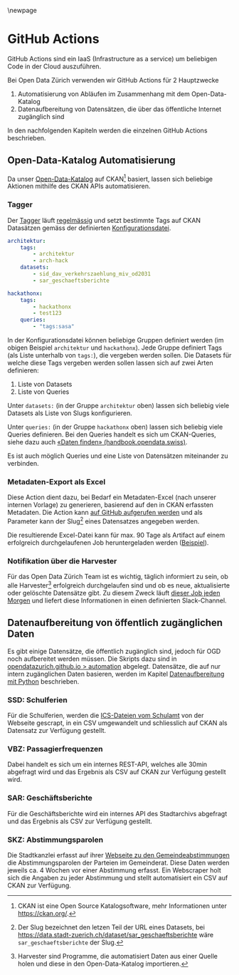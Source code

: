 \newpage

GitHub Actions
==============

GitHub Actions sind ein IaaS (Infrastructure as a service) um beliebigen Code in der Cloud auszuführen.

Bei Open Data Zürich verwenden wir GitHub Actions für 2 Hauptzwecke

1. Automatisierung von Abläufen im Zusammenhang mit dem Open-Data-Katalog
2. Datenaufbereitung von Datensätzen, die über das öffentliche Internet zugänglich sind

In den nachfolgenden Kapiteln werden die einzelnen GitHub Actions beschrieben.

## Open-Data-Katalog Automatisierung

Da unser [Open-Data-Katalog](https://data.stadt-zuerich.ch/) auf CKAN[^ckan] basiert, lassen sich beliebige Aktionen mithilfe des CKAN APIs automatisieren.

### Tagger

Der [Tagger](https://github.com/opendatazurich/opendatazurich.github.io/tree/master/automation/tagger) läuft [regelmässig](https://github.com/opendatazurich/opendatazurich.github.io/actions/workflows/tagger.yml) und setzt bestimmte Tags auf CKAN Datasätzen gemäss der definierten [Konfigurationsdatei](https://github.com/opendatazurich/opendatazurich.github.io/blob/master/automation/tagger/config.yml).

```yaml
architektur:
    tags:
        - architektur
        - arch-hack
    datasets:
        - sid_dav_verkehrszaehlung_miv_od2031
        - sar_geschaeftsberichte

hackathonx:
    tags:
        - hackathonx
        - test123
    queries:
        - "tags:sasa"
```

In der Konfigurationsdatei können beliebige Gruppen definiert werden (im obigen Beispiel `architektur` und `hackathonx`).
Jede Gruppe definiert Tags (als Liste unterhalb von `tags:`), die vergeben werden sollen.
Die Datasets für welche diese Tags vergeben werden sollen lassen sich auf zwei Arten definieren:

1. Liste von Datasets
1. Liste von Queries

Unter `datasets:` (in der Gruppe `architektur` oben) lassen sich beliebig viele Datasets als Liste von Slugs konfigurieren.

Unter `queries:` (in der Gruppe `hackathonx` oben) lassen sich beliebig viele Queries definieren.
Bei den Queries handelt es sich um CKAN-Queries, siehe dazu auch [«Daten finden» (handbook.opendata.swiss)](https://handbook.opendata.swiss/de/content/nutzen/daten-suchen.html). 

Es ist auch möglich Queries und eine Liste von Datensätzen miteinander zu verbinden.

### Metadaten-Export als Excel

Diese Action dient dazu, bei Bedarf ein Metadaten-Excel (nach unserer internen Vorlage) zu generieren, basierend auf den in CKAN erfassten Metadaten.
Die Action kann [auf GitHub aufgerufen werden](https://github.com/opendatazurich/opendatazurich.github.io/actions/workflows/export.yml) und als Parameter kann der Slug[^slug] eines Datensatzes angegeben werden.

Die resultierende Excel-Datei kann für max. 90 Tage als Artifact auf einem erfolgreich durchgelaufenen Job heruntergeladen werden ([Beispiel](https://github.com/opendatazurich/opendatazurich.github.io/actions/runs/748390438)).

### Notifikation über die Harvester

Für das Open Data Zürich Team ist es wichtig, täglich informiert zu sein, ob alle Harvester[^harvester] erfolgreich durchgelaufen sind und ob es neue, aktualisierte oder gelöschte Datensätze gibt.
Zu diesem Zweck läuft [dieser Job jeden Morgen](https://github.com/opendatazurich/opendatazurich.github.io/actions/workflows/notify_datasets.yml) und liefert diese Informationen in einen definierten Slack-Channel.

## Datenaufbereitung von öffentlich zugänglichen Daten

Es gibt einige Datensätze, die öffentlich zugänglich sind, jedoch für OGD noch aufbereitet werden müssen. Die Skripts dazu sind in [opendatazurich.github.io > automation]( https://github.com/opendatazurich/opendatazurich.github.io/tree/master/automation) abgelegt. Datensätze, die auf nur intern zugänglichen Daten basieren, werden im Kapitel [Datenaufbereitung mit Python](/docs/ogd_processing.md) beschrieben.

### SSD: Schulferien

Für die Schulferien, werden die [ICS-Dateien vom Schulamt](https://www.stadt-zuerich.ch/ssd/de/index/volksschule/schulferien.html) von der Webseite gescrapt, in ein CSV umgewandelt und schliesslich auf CKAN als Datensatz zur Verfügung gestellt.

### VBZ: Passagierfrequenzen

Dabei handelt es sich um ein internes REST-API, welches alle 30min abgefragt wird und das Ergebnis als CSV auf CKAN zur Verfügung gestellt wird.

### SAR: Geschäftsberichte

Für die Geschäftsberichte wird ein internes API des Stadtarchivs abgefragt und das Ergebnis als CSV zur Verfügung gestellt.

### SKZ: Abstimmungsparolen

Die Stadtkanzlei erfasst auf ihrer [Webseite zu den Gemeindeabstimmungen](https://www.stadt-zuerich.ch/portal/de/index/politik_u_recht/abstimmungen_u_wahlen.html) die Abstimmungsparolen der Parteien im Gemeinderat.
Diese Daten werden jeweils ca. 4 Wochen vor einer Abstimmung erfasst.
Ein Webscraper holt sich die Angaben zu jeder Abstimmung und stellt automatisiert ein CSV auf CKAN zur Verfügung.

[^ckan]: CKAN ist eine Open Source Katalogsoftware, mehr Informationen unter https://ckan.org/.
[^slug]: Der Slug bezeichnet den letzen Teil der URL eines Datasets, bei https://data.stadt-zuerich.ch/dataset/sar_geschaeftsberichte wäre `sar_geschaeftsberichte` der Slug.
[^harvester]: Harvester sind Programme, die automatisiert Daten aus einer Quelle holen und diese in den Open-Data-Katalog importieren.
